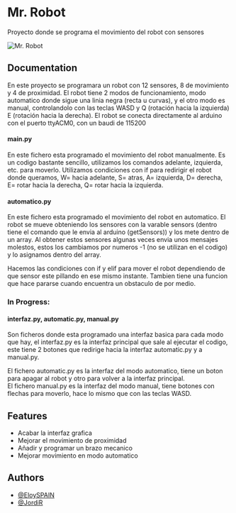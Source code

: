
# Mr. Robot

Proyecto donde se programa el movimiento del robot con sensores


![Mr. Robot](https://github.com/EloySPAIN/PythonArduino/blob/master/logo.png)


## Documentation

En este proyecto se programara un robot con 12 sensores, 8 de movimiento y 4 de proximidad.
El robot tiene 2 modos de funcionamiento, modo automatico donde sigue una linia negra (recta u curvas), y el otro modo
es manual, controlandolo con las teclas WASD y Q (rotación hacia la izquierda) E (rotación hacia la derecha).
El robot se conecta directamente al arduino con el puerto ttyACM0, con un baudi de 115200

#### main.py
En este fichero esta programado el movimiento del robot manualmente. Es un codigo bastante sencillo, utilizamos los comandos
adelante, izquierda, etc. para moverlo. Utilizamos condiciones con if para redirigir el robot donde queramos, W= hacia adelante, S= atras, A= izquierda, D= derecha, E= rotar hacia la derecha, Q= rotar hacia la izquierda.

#### automatico.py
En este fichero esta programado el movimiento del robot en automatico. El robot se mueve obteniendo los sensores con la varable sensors
(dentro tiene el comando que le envia al arduino (getSensors)) y los mete dentro de un array.
Al obtener estos sensores algunas veces envia unos mensajes molestos, estos los cambiamos por numeros -1 (no se utilizan en el codigo) y lo
asignamos dentro del array.
    
Hacemos las condiciones con if y elif para mover el robot dependiendo de que sensor este pillando en ese mismo instante.
Tambien tiene una funcion que hace pararse cuando encuentra un obstaculo de por medio.

### In Progress:
#### interfaz.py, automatic.py, manual.py
Son ficheros donde esta programado una interfaz basica para cada modo que hay, el interfaz.py es la interfaz principal que sale
al ejecutar el codigo, este tiene 2 botones que redirige hacia la interfaz automatic.py y a manual.py.  

El fichero automatic.py es la interfaz del modo automatico, tiene un boton para apagar al robot y otro para volver a la interfaz principal.    
El fichero manual.py es la interfaz del modo manual, tiene botones con flechas para moverlo, hace lo mismo que con las teclas WASD.

## Features

- Acabar la interfaz grafica
- Mejorar el movimiento de proximidad
- Añadir y programar un brazo mecanico
- Mejorar movimiento en modo automatico


## Authors

- [@EloySPAIN](https://github.com/EloySPAIN)
- [@JordiR](https://github.com/sillyck)
